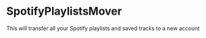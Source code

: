 # SpotifyPlaylistsMover

This will transfer all your Spotify playlists and saved tracks to a new account
